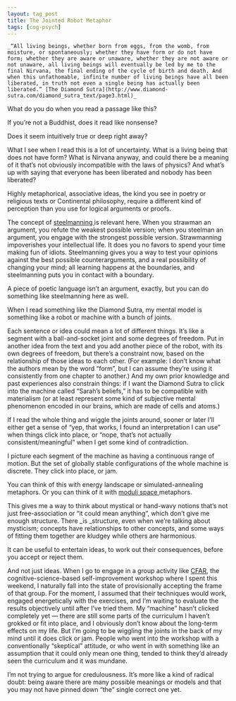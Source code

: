 ```yaml
---
layout: tag_post
title: The Jointed Robot Metaphor
tags: [cog-psych]
---
```



    _“All living beings, whether born from eggs, from the womb, from moisture, or spontaneously; whether they have form or do not have form; whether they are aware or unaware, whether they are not aware or not unaware, all living beings will eventually be led by me to the final Nirvana, the final ending of the cycle of birth and death. And when this unfathomable, infinite number of living beings have all been liberated, in truth not even a single being has actually been liberated.” [The Diamond Sutra](http://www.diamond-sutra.com/diamond_sutra_text/page3.html)_

What do you do when you read a passage like this?

If you’re not a Buddhist, does it read like nonsense?

Does it seem intuitively true or deep right away?

What I see when I read this is a lot of uncertainty.  What is a living being that does not have form?  What is Nirvana anyway, and could there be a meaning of it that’s not obviously incompatible with the laws of physics?  And what’s up with saying that everyone has been liberated and nobody has been liberated?

Highly metaphorical, associative ideas, the kind you see in poetry or religious texts or Continental philosophy, require a different kind of perception than you use for logical arguments or proofs.

The concept of [steelmanning ](http://wiki.lesswrong.com/wiki/Steel_man)is relevant here. When you strawman an argument, you refute the weakest possible version; when you steelman an argument, you engage with the strongest possible version.   Strawmanning impoverishes your intellectual life. It does you no favors to spend your time making fun of idiots.  Steelmanning gives you a way to test your opinions against the best possible counterarguments, and a real possibility of changing your mind; all learning happens at the boundaries, and steelmanning puts you in contact with a boundary.

A piece of poetic language isn’t an argument, exactly, but you can do something like steelmanning here as well.

When I read something like the Diamond Sutra, my mental model is something like a robot or machine with a bunch of joints.

Each sentence or idea could mean a lot of different things. It’s like a segment with a ball-and-socket joint and some degrees of freedom.  Put in another idea from the text and you add another piece of the robot, with its own degrees of freedom, but there’s a constraint now, based on the relationship of those ideas to each other.  (For example: I don’t know what the authors mean by the word “form”, but I can assume they’re using it consistently from one chapter to another.)  And my own prior knowledge and past experiences also constrain things: if I want the Diamond Sutra to click into the machine called “Sarah’s beliefs,” it has to be compatible with materialism (or at least represent some kind of subjective mental phenomenon encoded in our brains, which are made of cells and atoms.)

If I read the whole thing and wiggle the joints around, sooner or later I’ll either get a sense of “yep, that works, I found an interpretation I can use” when things click into place, or “nope, that’s not actually consistent/meaningful” when I get some kind of contradiction.

I picture each segment of the machine as having a continuous range of motion. But the set of globally stable configurations of the whole machine is discrete. They click into place, or jam.

You can think of this with energy landscape or simulated-annealing metaphors. Or you can think of it with [moduli space ](http://en.wikipedia.org/wiki/Moduli_space)metaphors.

This gives me a way to think about mystical or hand-wavy notions that’s not just free-association or “it could mean anything”, which don’t give me enough structure.  There _is _structure, even when we’re talking about mysticism; concepts have relationships to other concepts, and some ways of fitting them together are kludgey while others are harmonious.

It can be useful to entertain ideas, to work out their consequences, before you accept or reject them.

And not just ideas. When I go to engage in a group activity like [CFAR](http://rationality.org/), the cognitive-science-based self-improvement workshop where I spent this weekend, I naturally fall into the state of provisionally accepting the frame of that group.  For the moment, I assumed that their techniques would work, engaged energetically with the exercises, and I’m waiting to evaluate the results objectively until after I’ve tried them.  My “machine” hasn’t clicked completely yet — there are still some parts of the curriculum I haven’t grokked or fit into place, and I obviously don’t know about the long-term effects on my life.  But I’m going to be wiggling the joints in the back of my mind until it does click or jam.  People who went into the workshop with a conventionally “skeptical” attitude, or who went in with something like an assumption that it could only mean one thing, tended to think they’d already seen the curriculum and it was mundane.

I’m not trying to argue for credulousness.  It’s more like a kind of radical doubt: being aware there are many possible meanings or models and that you may not have pinned down “the” single correct one yet.
